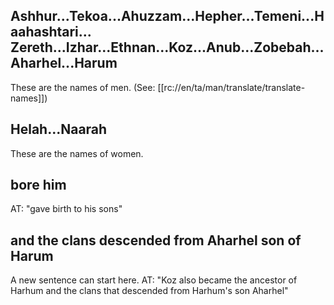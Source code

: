 ## Ashhur...Tekoa...Ahuzzam...Hepher...Temeni...Haahashtari... Zereth...Izhar...Ethnan...Koz...Anub...Zobebah...Aharhel...Harum ##

These are the names of men. (See: [[rc://en/ta/man/translate/translate-names]])

## Helah...Naarah ##

These are the names of women.

## bore him ##

AT: "gave birth to his sons"

## and the clans descended from Aharhel son of Harum ##

A new sentence can start here. AT: "Koz also became the ancestor of Harhum and the clans that descended from Harhum's son Aharhel"
